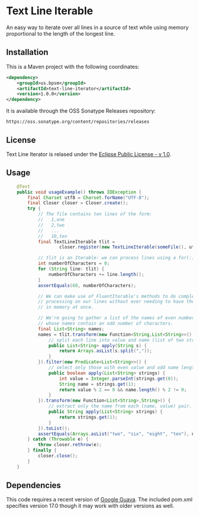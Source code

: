 # Text Line Iterable

An easy way to iterate over all lines in a source of text while using memory proportional to the length of the longest line.

## Installation

This is a Maven project with the following coordinates:

```xml
<dependency>
    <groupId>us.bpsm</groupId>
    <artifactId>text-line-iterator</artifactId>
    <version>1.0.0</version>
</dependency>
```

It is available through the OSS Sonatype Releases repository:

    https://oss.sonatype.org/content/repositories/releases

## License

Text Line Iterator is relased under the
[Eclipse Public License - v 1.0](http://www.eclipse.org/legal/epl-v10.html).

## Usage

```java
    @Test
    public void usageExample() throws IOException {
        final Charset utf8 = Charset.forName("UTF-8");
        final Closer closer = Closer.create();
        try {
            // The file contains ten lines of the form:
            //   1,one
            //   2,two
            //   ...
            //   10,ten
            final TextLineIterable tlit =
                    closer.register(new TextLineIterable(someFile(), utf8));

            // tlit is an Iterable: we can process lines using a for(:) loop
            int numberOfCharacters = 0;
            for (String line: tlit) {
                numberOfCharacters += line.length();
            }
            assertEquals(60, numberOfCharacters);

            // We can make use of FluentIterable's methods to do complex
            // processing on our lines without ever needing to have them all
            // in memory at once.

            // We're going to gather a list of the names of even numbers
            // whose names contain an odd number of characters.
            final List<String> names;
            names = tlit.transform(new Function<String,List<String>>() {
                // split each line into value and name (list of two strings)
                public List<String> apply(String s) {
                    return Arrays.asList(s.split(","));
                }
            }).filter(new Predicate<List<String>>() {
                // select only those with even value and odd name length
                public boolean apply(List<String> strings) {
                    int value = Integer.parseInt(strings.get(0));
                    String name = strings.get(1);
                    return value % 2 == 0 && name.length() % 2 != 0;
                }
            }).transform(new Function<List<String>,String>() {
                // extract only the name from each (name, value) pair.
                public String apply(List<String> strings) {
                    return strings.get(1);
                }
            }).toList();
            assertEquals(Arrays.asList("two", "six", "eight", "ten"), names);
        } catch (Throwable e) {
            throw closer.rethrow(e);
        } finally {
            closer.close();
        }
    }
```

## Dependencies

This code requires a recent version of [Google Guava](https://code.google.com/p/guava-libraries/). The included pom.xml specifies version 17.0 though it may work with older versions as well.
